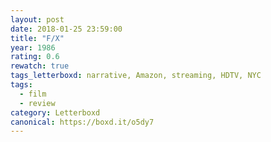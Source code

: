 ```yaml
---
layout: post 
date: 2018-01-25 23:59:00
title: "F/X"
year: 1986
rating: 0.6
rewatch: true
tags_letterboxd: narrative, Amazon, streaming, HDTV, NYC
tags:
  - film
  - review
category: Letterboxd
canonical: https://boxd.it/o5dy7
---
```


